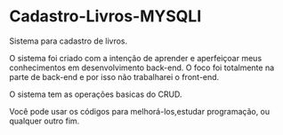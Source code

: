 # Cadastro-Livros-MYSQLI
Sistema para cadastro de livros.

O sistema foi criado com a intenção de aprender e aperfeiçoar meus conhecimentos em desenvolvimento back-end. O foco foi totalmente na parte de back-end e por isso não trabalharei o front-end.

O sistema tem as operações basicas do CRUD. 

Você pode usar os códigos para melhorá-los,estudar programação, ou qualquer outro fim.
